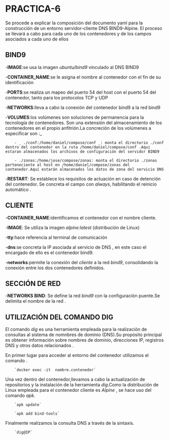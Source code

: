 # PRACTICA-6


Se procede a explicar la composición del documento yaml para la  construcción de un entorno servidor-cliente  DNS BIND9-Alpine.
El proceso se llevará a cabo para cada uno de los contenedores y de los campos asociados a cada uno de ellos 

## BIND9

-**IMAGE**:se usa la imagen _ubuntu/bind9_ vinculado al DNS BIND9

-**CONTAINER_NAME**:se le asigna el nombre al contenedor con el fin de su identificación 

-**PORTS**:se realiza un mapeo del puerto 54 del host con el puerto 54 del contenedor, tanto para los protocolos TCP y UDP

-**NETWORKS**:lleva a cabo la conexión del contenedor bind9 a la red bind9

-**VOLUMES**:los volúmenes son soluciones de permanencia para la tecnología de contenedores. Son una extensión del almacenamiento de los contenedores en el propio anfitrión.La concreción de los volúmenes a especificar son :_

		- _ ./conf:/home/daniel/compose/conf _: monta el directorio ./conf dentro del contenedor en la ruta /home/daniel/compose/conf .Aqui estaran almacenados los archivos de configuración del servidor BIND9
		
		- ./zonas:/home/jose/compose/zonas: monta el directorio ./zonas perteneciente al host en /home/daniel/compose/zonas del contenedor.Aquí estarán almacenados los datos de zona del servicio DNS 

-**RESTART**: Se establece los requisitos de actuación en caso de detención del contenedor. Se concreta el campo con _always_, habilitando el reinicio automático .


## CLIENTE 

-**CONTAINER_NAME**:identificamos el contenedor con el nombre cliente.

-**IMAGE**: Se utiliza la imagen _alpine:latest_ (distribución de Linux)

-**tty**:hace referencia al terminal de comunicación 

-**dns**:se concreta la IP asociada al servicio de DNS , en este caso el encargado de ello es el contenedor bind9.

-**networks**:permite la conexión del _cliente_ a la red _bind9_, consolidando la conexión entre los dos contenedores definidos.



## SECCIÓN DE RED


-**NETWORKS BIND**: Se define la red _bind9_ con la configuración puente.Se delimita el nombre de la red .



## UTILIZACIÓN DEL COMANDO DIG



El comando _dig_ es una herramienta empleada para la realización de consultas al sistema de nomnbres de dominio (DNS).Su propósito  principal es obtener información sobre nombres de dominio, direcciones 	IP, registros DNS y otros datos relacionados .

En primer lugar para acceder al entorno  del contenedor utilizamos el comando .

		
		`docker exec -it  nombre.contenedor`


Una vez dentro del contenedor,llevamos a cabo la actualización de repositorios y la instalación de la herramienta _dig_.Como la distribución de Linux empleada para el contenedor cliente es _Alpine_ , se hace uso del comando _apk_.


		`apk update`
		
		`apk add bind-tools`
		


Finalmente realizamos la consulta DNS  a través de la sintaxis. 


		`dig@IP`
		
		
		 			
			






